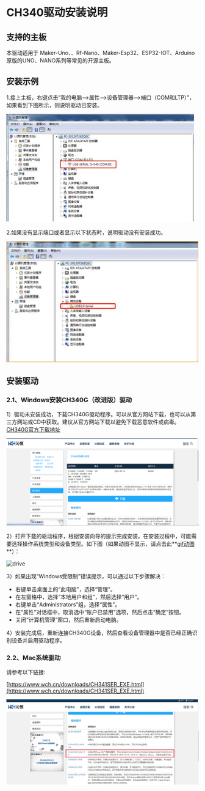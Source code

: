 # CH340驱动安装说明

## 支持的主板

本驱动适用于 Maker-Uno、、Rf-Nano、Maker-Esp32、ESP32-IOT、Arduino原版的UNO、NANO系列等常见的开源主板。

## 安装示例

1.接上主板，右键点击“我的电脑-->属性-->设备管理器-->端口（COM和LTP）”，如果看到下图所示，则说明驱动已安装。

![port](pictures/port.jpg)

2.如果没有显示端口或者显示以下状态时，说明驱动没有安装成功。

![port_f](pictures/port_f.jpg)

## 安装驱动

### 2.1、Windows安装CH340G（改进版）驱动

1）驱动未安装成功，下载CH340G驱动程序。可以从官方网站下载，也可以从第三方网站或CD中获取。建议从官方网站下载以避免下载恶意软件或病毒。[CH340G官方下载地址](https://www.wch.cn/downloads/CH341SER_EXE.html)

![1715595219325](pictures/1715595219325.png)

2）打开下载的驱动程序，根据安装向导的提示完成安装。在安装过程中，可能需要选择操作系统类型和设备类型。如下图（如果动图不显示，请点击此**[gif动图](./pictures/drive.gif)**）：

![drive](pictures/drive.gif)

3）如果出现“Windows受限制”错误提示，可以通过以下步骤解决：

- 右键单击桌面上的“此电脑”，选择“管理”。
- 在左窗格中，选择“本地用户和组”，然后选择“用户”。
- 右键单击“Administrators”组，选择“属性”。
- 在“属性”对话框中，取消选中“账户已禁用”选项，然后点击“确定”按钮。
- 关闭“计算机管理”窗口，然后重新启动电脑。

4）安装完成后，重新连接CH340G设备，然后查看设备管理器中是否已经正确识别设备并启用驱动程序。

### 2.2、Mac系统驱动

请参考以下链接:

[https://www.wch.cn/downloads/CH341SER_EXE.html](https://www.wch.cn/downloads/CH341SER_EXE.html)

![image44](pictures/image44.jpeg)













#### 	









